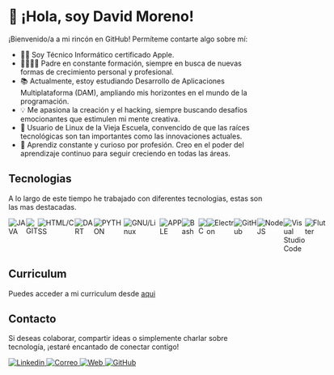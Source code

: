 # 👋 ¡Hola, soy David Moreno! 

¡Bienvenido/a a mi rincón en GitHub! Permíteme contarte algo sobre mí:

- 👨‍💻 Soy Técnico Informático certificado Apple.
- 👨‍👩‍👧‍👦 Padre en constante formación, siempre en busca de nuevas formas de crecimiento personal y profesional.
- 📚 Actualmente, estoy estudiando Desarrollo de Aplicaciones Multiplataforma (DAM), ampliando mis horizontes en el mundo de la programación.
- 💡 Me apasiona la creación y el hacking, siempre buscando desafíos emocionantes que estimulen mi mente creativa.
- 🐧 Usuario de Linux de la Vieja Escuela, convencido de que las raíces tecnológicas son tan importantes como las innovaciones actuales.
- 📖 Aprendiz constante y curioso por profesión. Creo en el poder del aprendizaje continuo para seguir creciendo en todas las áreas.
  
## Tecnologias

A lo largo de este tiempo he trabajado con diferentes tecnologias, estas son las mas destacadas.

<div style="display: flex;">
<img src="http://82.223.50.169/wordpress/wp-content/uploads/2023/08/Tecnologias-Java.png" alt="JAVA">
<img src="http://82.223.50.169/wordpress/wp-content/uploads/2023/08/Tecnologias-Git.png" alt="GIT">
<img src="http://82.223.50.169/wordpress/wp-content/uploads/2023/08/Tecnologias-HTML-CSS.png" alt="HTML/CSS">
<img src="http://82.223.50.169/wordpress/wp-content/uploads/2023/08/Tecnologias-Dart.png" alt="DART">
<img src="http://82.223.50.169/wordpress/wp-content/uploads/2023/08/Tecnologias-Python.png" alt="PYTHON">
<img src="http://82.223.50.169/wordpress/wp-content/uploads/2023/08/Tecnologias-GNU-Linux.png" alt="GNU/Linux">
<img src="http://82.223.50.169/wordpress/wp-content/uploads/2023/08/Tecnologias-Apple.png" alt="APPLE">
<img src="https://github.com/elarreglador/rotulos/blob/main/Tecnologias%20Bash.png" alt="Bash">
<img src="https://github.com/elarreglador/rotulos/blob/main/Tecnologias%20C.png" alt="C">
<img src="https://github.com/elarreglador/rotulos/blob/main/Tecnologias%20Electron.png" alt="Electron">
<img src="https://github.com/elarreglador/rotulos/blob/main/Tecnologias%20GitHub.png" alt="GitHub">
<img src="https://github.com/elarreglador/rotulos/blob/main/Tecnologias%20NodeJS.png" alt="NodeJS">
<img src="https://github.com/elarreglador/rotulos/blob/main/Tecnologias%20Visual%20Studio%20Code.png" alt="Visual Studio Code">
<img src="https://github.com/elarreglador/rotulos/blob/main/Tecnologias%20Flutter.png" alt="Flutter">
</div>

## Curriculum

Puedes acceder a mi curriculum desde <a href="https://github.com/elarreglador/Curriculum" target="_blank"> aqui </a>

## Contacto

Si deseas colaborar, compartir ideas o simplemente charlar sobre tecnología, ¡estaré encantado de conectar contigo!

<a href="https://www.linkedin.com/in/elarreglador/" target="_blank">
<img src="http://82.223.50.169/wordpress/wp-content/uploads/2023/08/Redes-LinkedIn.png" alt="Linkedin">
</a>

<a href="mailto:elarreglador@protonmail.com">
<img src="http://82.223.50.169/wordpress/wp-content/uploads/2023/08/Redes-Correo.png" alt="Correo">
</a>

<a href="http://82.223.50.169/wordpress/" target="_blank">
<img src="http://82.223.50.169/wordpress/wp-content/uploads/2023/08/Redes-Web.png" alt="Web">
</a>

<a href="https://github.com/elarreglador" target="_blank">
<img src="http://82.223.50.169/wordpress/wp-content/uploads/2023/08/Redes-GitHub.png" alt="GitHub">
</a>
